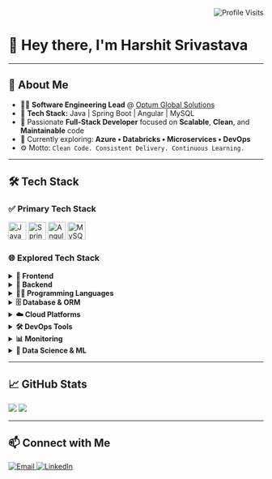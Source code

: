 <p align="right">
  <img src="https://visitor-badge.laobi.icu/badge?page_id=ahhirst279&left_text=Profile%20Visits" alt="Profile Visits" />
</p>

# 👋 Hey there, I'm Harshit Srivastava


---

## 🚀 About Me

- 👨‍💻 **Software Engineering Lead** @ [Optum Global Solutions](https://www.optum.in/)
- 🧰 **Tech Stack:** Java | Spring Boot | Angular | MySQL  
- 💼 Passionate **Full-Stack Developer** focused on **Scalable**, **Clean**, and **Maintainable** code  
- 🌱 Currently exploring: **Azure • Databricks • Microservices • DevOps**   
- ⚙️ Motto: `Clean Code. Consistent Delivery. Continuous Learning.`

---

## 🛠️ Tech Stack

### ✅ Primary Tech Stack
  <p float="left">
    <img src="https://www.vectorlogo.zone/logos/java/java-icon.svg" width="35" height="35" title="Java"/>
    <img src="https://www.vectorlogo.zone/logos/springio/springio-icon.svg" width="35" height="35" title="Spring Boot"/>
    <img src="https://www.vectorlogo.zone/logos/angular/angular-icon.svg" width="35" height="35" title="Angular"/>
    <img src="https://www.vectorlogo.zone/logos/mysql/mysql-icon.svg" width="35" height="35" title="MySQL"/>
  </p>

### 🌐 Explored Tech Stack

<details>
  <summary><strong>🎨 Frontend</strong></summary>
  <br/>
  <p float="left">
    <img src="https://www.vectorlogo.zone/logos/w3_html5/w3_html5-icon.svg" width="30" height="30" title="HTML5" hspace="2"/>
    <img src="https://www.vectorlogo.zone/logos/w3_css/w3_css-icon.svg" width="30" height="30" title="CSS3" hspace="2"/>
    <img src="https://www.vectorlogo.zone/logos/javascript/javascript-icon.svg" width="30" height="30" title="JavaScript" hspace="2"/>
    <img src="https://www.vectorlogo.zone/logos/typescriptlang/typescriptlang-icon.svg" width="30" height="30" title="TypeScript" hspace="2"/>
    <img src="https://www.vectorlogo.zone/logos/angular/angular-icon.svg" width="30" height="30" title="Angular" hspace="2"/>
  </p>
</details>

<details>
  <summary><strong>🧰 Backend</strong></summary>
  <br/>
  <p float="left">
    <img src="https://www.vectorlogo.zone/logos/java/java-icon.svg" width="30" height="30" title="Java" hspace="2"/>
    <img src="https://www.vectorlogo.zone/logos/springio/springio-icon.svg" width="30" height="30" title="Spring Boot" hspace="2"/>
    <img src="https://www.vectorlogo.zone/logos/python/python-icon.svg" width="30" height="30" title="Python" hspace="2"/>
    <img src="https://www.vectorlogo.zone/logos/apache_kafka/apache_kafka-icon.svg" width="30" height="30" title="Apache Kafka" hspace="2"/>
    <img src="https://www.vectorlogo.zone/logos/camunda/camunda-icon.svg" width="30" height="30" title="Camunda" hspace="2"/>
  </p>
</details>

<details>
  <summary><strong>👨‍💻 Programming Languages</strong></summary>
  <br/>
  <p float="left">
    <img src="https://raw.githubusercontent.com/devicons/devicon/master/icons/c/c-original.svg" width="30" height="30" title="C" hspace="2"/>
    <img src="https://raw.githubusercontent.com/devicons/devicon/master/icons/cplusplus/cplusplus-original.svg" width="30" height="30" title="C++" hspace="2"/>
    <img src="https://www.vectorlogo.zone/logos/python/python-icon.svg" width="30" height="30" title="Python" hspace="2"/>
    <img src="https://www.vectorlogo.zone/logos/java/java-icon.svg" width="30" height="30" title="Java" hspace="2"/>
  </p>
</details>

<details>
  <summary><strong>🗄️ Database & ORM</strong></summary>
  <br/>
  <p float="left">
    <img src="https://www.vectorlogo.zone/logos/mysql/mysql-icon.svg" width="30" height="30" title="MySQL" hspace="2"/>
    <img src="https://www.vectorlogo.zone/logos/postgresql/postgresql-icon.svg" width="30" height="30" title="PostgreSQL" hspace="2"/>
    <img src="https://www.vectorlogo.zone/logos/graphql/graphql-icon.svg" width="30" height="30" title="GraphQL" hspace="2"/>
    <img src="https://www.vectorlogo.zone/logos/getpostman/getpostman-icon.svg" width="30" height="30" title="Postman" hspace="2"/>
  </p>
</details>

<details>
  <summary><strong>☁️ Cloud Platforms</strong></summary>
  <br/>
  <p float="left">
    <img src="https://www.vectorlogo.zone/logos/microsoft_azure/microsoft_azure-icon.svg" width="30" height="30" title="Azure" hspace="10"/>
  </p>
</details>

<details>
  <summary><strong>🛠️ DevOps Tools</strong></summary>
  <br/>
  <p float="left">
    <img src="https://www.vectorlogo.zone/logos/docker/docker-icon.svg" width="30" height="30" title="Docker" hspace="2"/>
    <img src="https://www.vectorlogo.zone/logos/kubernetes/kubernetes-icon.svg" width="30" height="30" title="Kubernetes" hspace="2"/>
    <img src="https://www.vectorlogo.zone/logos/openshift/openshift-icon.svg" width="30" height="30" title="OpenShift" hspace="2"/>
    <img src="https://www.vectorlogo.zone/logos/git-scm/git-scm-icon.svg" width="30" height="30" title="Git" hspace="2"/>
    <img src="https://www.vectorlogo.zone/logos/github/github-icon.svg" width="30" height="30" title="GitHub Actions" hspace="2"/>
  </p>
</details>

<details>
  <summary><strong>📊 Monitoring</strong></summary>
  <br/>
  <p float="left">
    <img src="https://www.vectorlogo.zone/logos/splunk/splunk-icon.svg" width="30" height="30" title="Splunk" hspace="2"/>
  </p>
</details>

<details>
  <summary><strong>🧠 Data Science & ML</strong></summary>
  <br/>
  <p float="left">
    <img src="https://www.vectorlogo.zone/logos/tensorflow/tensorflow-icon.svg" width="30" height="30" title="TensorFlow" hspace="2"/>
    <img src="https://upload.wikimedia.org/wikipedia/commons/3/32/OpenCV_Logo_with_text_svg_version.svg" width="30" height="30" title="OpenCV" hspace="2"/>
  </p>
</details>



---

## 📈 GitHub Stats

<p float="left">
  <img src="https://github-readme-stats.vercel.app/api?username=ahhirst279&show_icons=true&theme=tokyonight" height="160"/>
  <img src="https://github-readme-stats.vercel.app/api/top-langs/?username=ahhirst279&layout=compact&theme=tokyonight" height="160"/>
</p>

---

## 📫 Connect with Me
<a href="mailto:dev.harshit.1024@gmail.com">
  <img src="https://www.vectorlogo.zone/logos/gmail/gmail-icon.svg" width="40" height="40" alt="Email" />
</a>
<a href="http://linkedin.com/in/harshit-srivastava-377737170" target="_blank">
  <img src="https://www.vectorlogo.zone/logos/linkedin/linkedin-icon.svg" width="40" height="40" alt="LinkedIn" />
</a>

